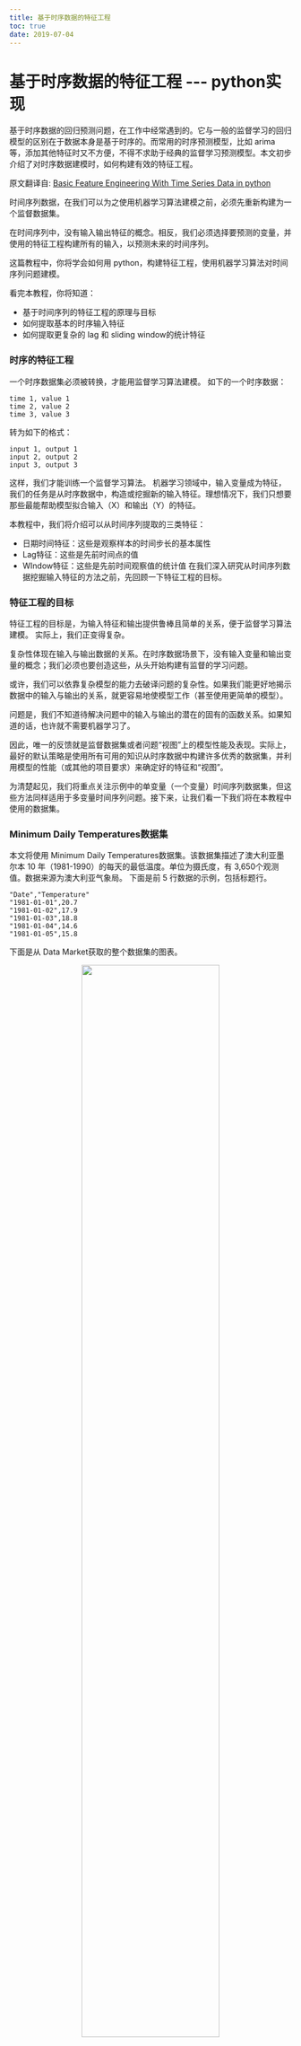 ```yaml
---
title: 基于时序数据的特征工程
toc: true
date: 2019-07-04
---
```

# 基于时序数据的特征工程 --- python实现

基于时序数据的回归预测问题，在工作中经常遇到的。它与一般的监督学习的回归模型的区别在于数据本身是基于时序的。而常用的时序预测模型，比如 arima 等，添加其他特征时又不方便，不得不求助于经典的监督学习预测模型。本文初步介绍了对时序数据建模时，如何构建有效的特征工程。

原文翻译自: [Basic Feature Engineering With Time Series Data in python](https://machinelearningmastery.com/basic-feature-engineering-time-series-data-python/)

时间序列数据，在我们可以为之使用机器学习算法建模之前，必须先重新构建为一个监督数据集。

在时间序列中，没有输入输出特征的概念。相反，我们必须选择要预测的变量，并使用的特征工程构建所有的输入，以预测未来的时间序列。

这篇教程中，你将学会如何用 python，构建特征工程，使用机器学习算法对时间序列问题建模。

看完本教程，你将知道：

- 基于时间序列的特征工程的原理与目标
- 如何提取基本的时序输入特征
- 如何提取更复杂的 lag 和 sliding window的统计特征

### 时序的特征工程

一个时序数据集必须被转换，才能用监督学习算法建模。
 如下的一个时序数据：

```
time 1, value 1
time 2, value 2
time 3, value 3
```

转为如下的格式：

```
input 1, output 1
input 2, output 2
input 3, output 3
```

这样，我们才能训练一个监督学习算法。
 机器学习领域中，输入变量成为特征，我们的任务是从时序数据中，构造或挖掘新的输入特征。理想情况下，我们只想要那些最能帮助模型拟合输入（X）和输出（Y）的特征。

本教程中，我们将介绍可以从时间序列提取的三类特征：

- 日期时间特征：这些是观察样本的时间步长的基本属性
- Lag特征：这些是先前时间点的值
- WIndow特征：这些是先前时间观察值的统计值
   在我们深入研究从时间序列数据挖掘输入特征的方法之前，先回顾一下特征工程的目标。

### 特征工程的目标

特征工程的目标是，为输入特征和输出提供鲁棒且简单的关系，便于监督学习算法建模。
 实际上，我们正变得复杂。

复杂性体现在输入与输出数据的关系。在时序数据场景下，没有输入变量和输出变量的概念；我们必须也要创造这些，从头开始构建有监督的学习问题。

或许，我们可以依靠复杂模型的能力去破译问题的复杂性。如果我们能更好地揭示数据中的输入与输出的关系，就更容易地使模型工作（甚至使用更简单的模型）。

问题是，我们不知道待解决问题中的输入与输出的潜在的固有的函数关系。如果知道的话，也许就不需要机器学习了。

因此，唯一的反馈就是监督数据集或者问题“视图”上的模型性能及表现。实际上，最好的默认策略是使用所有可用的知识从时序数据中构建许多优秀的数据集，并利用模型的性能（或其他的项目要求）来确定好的特征和“视图”。

为清楚起见，我们将重点关注示例中的单变量（一个变量）时间序列数据集，但这些方法同样适用于多变量时间序列问题。接下来，让我们看一下我们将在本教程中使用的数据集。

### Minimum Daily Temperatures数据集

本文将使用 Minimum Daily Temperatures数据集。该数据集描述了澳大利亚墨尔本 10 年（1981-1990）的每天的最低温度。单位为摄氏度，有 3,650个观测值。数据来源为澳大利亚气象局。
 下面是前 5 行数据的示例，包括标题行。

```
"Date","Temperature"
"1981-01-01",20.7
"1981-01-02",17.9
"1981-01-03",18.8
"1981-01-04",14.6
"1981-01-05",15.8
```

下面是从 Data Market获取的整个数据集的图表。



<p align="center">
    <img width="70%" height="70%" src="http://images.iterate.site/blog/image/20190704/fR6PJY65TiiH.png?imageslim">
</p>


数据集显示了增长的趋势，可能还有一些季节性成分。

[下载并了解数据集的更多](https://datamarket.com/data/set/2324/daily-minimum-temperatures-in-melbourne-australia-1981-1990)
 提醒：下载的文件包含一些问号（“？”）字符，在使用数据集之前必须删除这些字符。在文本编辑器中打开文件并删除“？”字符。同时删除文件中的任何页脚信息。

### 日期时间特征

让我们从一些最简单的特征开始。

这些是每次观察的日期/时间的特征。事实上，这些仅仅是特征提取的简单的开始，后面慢慢进入复杂的专有领域

我们首先提取的两个特征是，每个观察的整型的月份和日。我们可以想象，有监督的学习算法可能能够利用这些输入来帮助梳理出一年中的时间或时间类型的季节性信息。

我们提出的监督学习问题是，给定月份和日，预测每日最低温度，如下：

```
Month, Day, Temperature
Month, Day, Temperature
Month, Day, Temperature
```

我们可以使用 Pandas 做这些。首先，时间序列加载为一个 Pandas Series。然后，为转换的数据集构建一个新的 Pandas DataFrame。
 接下来，每次添加一列，值为从 series 中的每个观察的时间戳信息中提取月和日信息。

下面是执行此操作的 python 代码。

```
from pandas import Series
from pandas import DataFrame
series = Series.from_csv('daily-minimum-temperatures-in-me.csv', header=0)
dataframe = DataFrame()
dataframe['month'] = [series.index[i].month for i in range(len(series))]
dataframe['day'] = [series.index[i].day for i in range(len(series))]
dataframe['temperature'] = [series[i] for i in range(len(series))]
print(dataframe.head(5))
```

运行上面的代码，输出转换过的数据的前 5 行：

```
month day temperature
0 1 1 20.7
1 1 2 17.9
2 1 3 18.8
3 1 4 14.6
4 1 5 15.8
```

仅使用月份和日的信息来预测温度并不复杂，并且很可能导致模型不佳。然而，这些信息与其他工程特征相结合可能最终会产生更好的模型。
 您可以枚举时间戳的所有属性，并考虑可能对您的问题有用的内容，例如：

- 一天的分钟数。
- 一天中的一小时。
- 营业时间与否。
- 周末与否。
- 一年中的季节。
- 一年中的业务季度。
- 夏令时与否。
- 公共假期与否。
- 闰年与否。
   从这些示例中，可以看到特征并不限于原始整数值，也可以使用二进制标记功能，例如是否在公共假日。
   在最低温度数据集的情况下，季节可能更相关。则季节属于与问题背景相关的特征，这些特征更有可能为您的模型增加价值。
   基于日期时间的特征是一个良好的开端，但包含先前时间的观察值通常更有用。这些被称为 lag 值，我们将在下一节中介绍添加这些特征。

### Lag特征

Lag特征是将时间序列预测问题转化为监督学习问题的经典方式。
 最简单的方法是在给定前一时间（t-1）的值的情况下预测下一次（t + 1）的值。具有移位值的监督学习问题如下所示：

```
Value(t-1), Value(t+1)
Value(t-1), Value(t+1)
Value(t-1), Value(t+1)
```

Pandas库提供 shift()函数，以帮助从时间序列数据集创建这些移位或滞后特征。将数据集移动 1 会创建 t-1列，为第一行添加 NaN（未知）值。没有移位的时间序列数据集表示 t + 1。
 让我们以一个例子来具体化。温度数据集的前 3 个值分别为 20.7,17.9和 18.8。因此，前 3 个观测值的移位和未移位温度列表如下：

```
Shifted, Original
NaN, 20.7
20.7, 17.9
17.9, 18.8
```

我们可以使用沿列轴（axis= 1）的 concat（）函数将移位列合并到一个新的 DataFrame 中。
 综合这些，下面是为我们的日常温度数据集创建 Lag 特征的示例。从加载的序列中提取值，并创建这些值的移位和未移位列表。为清晰起见，每个列也在 DataFrame 中命名。

```
from pandas import Series
from pandas import DataFrame
from pandas import concat
series = Series.from_csv('daily-minimum-temperatures-in-me.csv', header=0)
temps = DataFrame(series.values)
dataframe = concat([temps.shift(1), temps], axis=1)
dataframe.columns = ['t-1', 't+1']
print(dataframe.head(5))
```

运行上述代码，打印包含 Lag 特征的新数据集的前五行：

```
t-1 t+1
0 NaN 20.7
1 20.7 17.9
2 17.9 18.8
3 18.8 14.6
4 14.6 15.8
```

可以看到，我们必须丢弃第一行才能使用数据集来训练监督学习模型，因为它没有全部列的数据可供使用。

Lag特征的添加称为滑动窗口方法，在这种情况下，窗口宽度为 1。就好像我们在每个观察的时间序列中滑动焦点，只关注窗口宽度内的内容。
 我们可以扩展窗口宽度并包含更多 Lag 特征。例如，下面的上述情况被修改为包括最后的 3 个观察值以预测下一个时间步的值。

```
from pandas import Series
from pandas import DataFrame
from pandas import concat
series = Series.from_csv('daily-minimum-temperatures-in-me.csv', header=0)
temps = DataFrame(series.values)
dataframe = concat([temps.shift(3), temps.shift(2), temps.shift(1), temps], axis=1)
dataframe.columns = ['t-3', 't-2', 't-1', 't+1']
print(dataframe.head(5))
```

运行上述代码，打印新的数据集的前五行：

```
t-3 t-2 t-1 t+1
0 NaN NaN NaN 20.7
1 NaN NaN 20.7 17.9
2 NaN 20.7 17.9 18.8
3 20.7 17.9 18.8 14.6
4 17.9 18.8 14.6 15.8
```

同样地，可以看到我们必须丢弃没有足够数据训练监督模型的前几行。
 滑动窗口方法的一个难点是，基于实际的问题，如何确定为窗口的大小。
 或许，一个很好的起点是执行敏感性分析，尝试一组不同的窗口宽度，从而创建一组不同的数据集“视图”，并查看哪些结果表现更好的模型。会有一个收益递减点。

另外，为什么要停止使用线性窗口？也许您需要上周，上个月和去年的滞后值。同样，这归结于特定领域。
 在温度数据集的情况下，来自前一年或前几年的同一天的 Lag 值可能是有用的。

我们可以使用窗口做更多事情而不是包含原始值。在下一节中，我们将介绍包含在窗口中汇总统计信息的特征。

### 滚动窗口统计

除了原始 Lag 值作为特征，还可以使用先前时间观察值的统计信息及汇总。

我们可以计算滑动窗口中值的汇总统计数据，并将它们作为我们数据集中的特征包含在内。也许最有用的是前几个值的平均值，也称为滚动均值。
 例如，我们可以计算前两个观察值的平均值，并使用它来预测下一个值。对于温度数据，我们必须等待 3 个时间步，然后才能使用前 2 个值来取平均值，并使用该值来预测第 3 个值。
 举例：

```
mean(t-2, t-1), t+1
mean(20.7, 17.9), 18.8
19.3, 18.8
```

Pandas提供了一个 rolling()函数，它在每个时间步都创建一个带有值窗口的新数据结构。然后，我们可以在为每个收集时间步的窗口上执行统计函数，例如计算平均值。
 首先，series需要移动。然后滚动数据集被创建，并在每个窗口上计算两个值的平均值。
 以下是前三个滚动窗口中的值：

```
#, Window Values
1, NaN
2, NaN, 20.7
3, 20.7, 17.9
```

这表明我们在第 3 行之前不会有可用的数据。
 最后，与上一节一样，我们可以使用 concat()函数构建一个只包含新列的新数据集。
 下面的示例演示了如何使用窗口大小为 2 的 Pandas 执行此操作。

```
from pandas import Series
from pandas import DataFrame
from pandas import concat
series = Series.from_csv('daily-minimum-temperatures-in-me.csv', header=0)
temps = DataFrame(series.values)
shifted = temps.shift(1)
window = shifted.rolling(window=2)
means = window.mean()
dataframe = concat([means, temps], axis=1)
dataframe.columns = ['mean(t-2,t-1)', 't+1']
print(dataframe.head(5))
```

运行该示例将打印新数据集的前 5 行。我们可以看到前两行没用。

- 第一个 NaN 是由系列的转变创造的。
- 第二个因为 NaN 不能用于计算平均值。
- 最后，第三行显示，使用期望的值 19.30（20.7和 17.9的均值）去预测 series 中的第三个值 18.8。

```
mean(t-2,t-1) t+1
0 NaN 20.7
1 NaN 17.9
2 19.30 18.8
3 18.35 14.6
4 16.70 15.8
```

我们可以计算出更多的统计数据，甚至可以用不同的数学方法来计算“窗口”的定义。
 下面是另一个示例，显示窗口宽度为 3，数据集包含更多摘要统计信息，特别是窗口中的最小值，平均值和最大值。

您可以在代码中看到我们明确指定滑动窗口宽度为命名变量。这使我们可以在计算系列的正确移位和将窗口宽度指定为 rolling（）函数时使用它。
 在这种情况下，窗口宽度为 3 意味着我们必须将系列向前移动 2 个时间步长。这使得前两行 NaN。接下来，我们需要计算窗口统计信息，每个窗口有 3 个值。在我们甚至从窗口中的系列中获得足够的数据以开始计算统计数据之前，它需要 3 行。前 5 个窗口中的值如下：

```
#, Window Values
1, NaN
2, NaN, NaN
3, NaN, NaN, 20.7
4, NaN, 20.7, 17.9
5, 20.7, 17.9, 18.8
```

这表明我们不会期望至少在第 5 行（数组索引 4）之前可用的数据。

```
from pandas import Series
from pandas import DataFrame
from pandas import concat
series = Series.from_csv('daily-minimum-temperatures-in-me.csv', header=0)
temps = DataFrame(series.values)
width = 3
shifted = temps.shift(width - 1)
window = shifted.rolling(window=width)
dataframe = concat([window.min(), window.mean(), window.max(), temps], axis=1)
dataframe.columns = ['min', 'mean', 'max', 't+1']
print(dataframe.head(5))
```

运行代码将打印新数据集的前 5 行。
 我们可以检查第 5 行（数组索引 4）上值的正确性。我们可以看到确实 17.9是最小值，20.7是[20.7,17.9,18.8]窗口中值的最大值。

```
min mean max t+1
0 NaN NaN NaN 20.7
1 NaN NaN NaN 17.9
2 NaN NaN NaN 18.8
3 NaN NaN NaN 14.6
4 17.9 19.133333 20.7 15.8
```

### 扩展窗口统计

另一种可能有用的窗，包括该 series 中的所有先前数据。
 这称为扩展窗口，可以帮助跟踪可观察数据的边界。与 DataFrame 上的 rolling()函数一样，Pandas提供了一个 expanded()函数，该函数收集每个时间步的所有先前值的集合。
 汇总每个列表先前的观察值并将其作为新特征包括在内。例如，下面是该系列的前 5 个步骤的展开窗口中的数字列表：

```
#, Window Values
1, 20.7
2, 20.7, 17.9,
3, 20.7, 17.9, 18.8
4, 20.7, 17.9, 18.8, 14.6
5, 20.7, 17.9, 18.8, 14.6, 15.8
```

同样，您可以看到，我们对 series 移动一步，以确保我们希望预测的输出值从这些窗口值中排除。因此输入窗口如下所示：

```
#, Window Values
1, NaN
2, NaN, 20.7
3, NaN, 20.7, 17.9,
4, NaN, 20.7, 17.9, 18.8
5, NaN, 20.7, 17.9, 18.8, 14.6
```

值得庆幸的是，统计计算不包括扩展窗口中的 NaN 值，这意味着不需要进一步修改。
 下面是计算每日温度数据集上展开窗口的最小值，平均值和最大值的示例。

```
# create expanding window features
from pandas import Series
from pandas import DataFrame
from pandas import concat
series = Series.from_csv('daily-minimum-temperatures.csv', header=0)
temps = DataFrame(series.values)
window = temps.expanding()
dataframe = concat([window.min(), window.mean(), window.max(), temps.shift(-1)], axis=1)
dataframe.columns = ['min', 'mean', 'max', 't+1']
print(dataframe.head(5))
```

运行该示例将打印数据集的前 5 行。
 检查扩展的最小值，平均值和最大值的点显示具有预期效果的示例

```
    min       mean   max   t+1
0  20.7  20.700000  20.7  17.9
1  17.9  19.300000  20.7  18.8
2  17.9  19.133333  20.7  14.6
3  14.6  18.000000  20.7  15.8
```

### 总结

在本教程中，您了解了如何使用特征工程将时间序列数据集转换为用于机器学习的监督学习数据集。
 具体来说，你学到了：

- 对时间序列数据做特征工程的重要性和目标。
- 如何开发基于日期时间和 Lag 的特征。
- 如何开发滑动和扩展窗口汇总统计特征。



# 相关

- [ 基于时序数据的特征工程 --- python实现](https://www.jianshu.com/p/4ece90357020) 作者：phusFuNs
